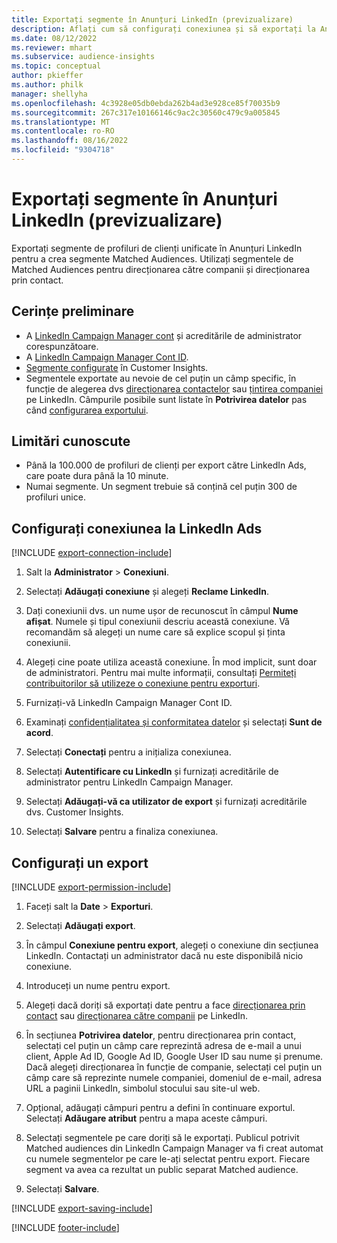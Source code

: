 ```yaml
---
title: Exportați segmente în Anunțuri LinkedIn (previzualizare)
description: Aflați cum să configurați conexiunea și să exportați la Anunțuri LinkedIn.
ms.date: 08/12/2022
ms.reviewer: mhart
ms.subservice: audience-insights
ms.topic: conceptual
author: pkieffer
ms.author: philk
manager: shellyha
ms.openlocfilehash: 4c3928e05db0ebda262b4ad3e928ce85f70035b9
ms.sourcegitcommit: 267c317e10166146c9ac2c30560c479c9a005845
ms.translationtype: MT
ms.contentlocale: ro-RO
ms.lasthandoff: 08/16/2022
ms.locfileid: "9304718"
---
```

# <a name="export-segments-to-linkedin-ads-preview"></a>Exportați segmente în Anunțuri LinkedIn (previzualizare)

Exportați segmente de profiluri de clienți unificate în Anunțuri LinkedIn pentru a crea segmente Matched Audiences. Utilizați segmentele de Matched Audiences pentru direcționarea către companii și direcționarea prin contact.

## <a name="prerequisites"></a>Cerințe preliminare

- A [LinkedIn Campaign Manager cont](https://business.linkedin.com/marketing-solutions/ads) și acreditările de administrator corespunzătoare.
- A [LinkedIn Campaign Manager Cont ID](https://www.linkedin.com/help/lms/answer/a424270).
- [Segmente configurate](segments.md) în Customer Insights.
- Segmentele exportate au nevoie de cel puțin un câmp specific, în funcție de alegerea dvs [direcționarea contactelor](https://business.linkedin.com/marketing-solutions/ad-targeting/contact-targeting) sau [țintirea companiei](https://business.linkedin.com/marketing-solutions/ad-targeting/account-targeting) pe LinkedIn. Câmpurile posibile sunt listate în **Potrivirea datelor** pas când [configurarea exportului](#configure-an-export).

## <a name="known-limitations"></a>Limitări cunoscute

- Până la 100.000 de profiluri de clienți per export către LinkedIn Ads, care poate dura până la 10 minute.
- Numai segmente. Un segment trebuie să conțină cel puțin 300 de profiluri unice.

## <a name="set-up-connection-to-linkedin-ads"></a>Configurați conexiunea la LinkedIn Ads

[!INCLUDE [export-connection-include](includes/export-connection-admn.md)]

1. Salt la **Administrator** > **Conexiuni**.

1. Selectați **Adăugați conexiune** și alegeți **Reclame LinkedIn**.

1. Dați conexiunii dvs. un nume ușor de recunoscut în câmpul **Nume afișat**. Numele și tipul conexiunii descriu această conexiune. Vă recomandăm să alegeți un nume care să explice scopul și ținta conexiunii.

1. Alegeți cine poate utiliza această conexiune. În mod implicit, sunt doar de administratori. Pentru mai multe informații, consultați [Permiteți contribuitorilor să utilizeze o conexiune pentru exporturi](connections.md#allow-contributors-to-use-a-connection-for-exports).

1. Furnizați-vă LinkedIn Campaign Manager Cont ID.

1. Examinați [confidențialitatea și conformitatea datelor](connections.md#data-privacy-and-compliance) și selectați **Sunt de acord**.

1. Selectați **Conectați** pentru a inițializa conexiunea.

1. Selectați **Autentificare cu LinkedIn** și furnizați acreditările de administrator pentru LinkedIn Campaign Manager.

1. Selectați **Adăugați-vă ca utilizator de export** și furnizați acreditările dvs. Customer Insights.

1. Selectați **Salvare** pentru a finaliza conexiunea.

## <a name="configure-an-export"></a>Configurați un export

[!INCLUDE [export-permission-include](includes/export-permission.md)]

1. Faceți salt la **Date** > **Exporturi**.

1. Selectați **Adăugați export**.

1. În câmpul **Conexiune pentru export**, alegeți o conexiune din secțiunea LinkedIn. Contactați un administrator dacă nu este disponibilă nicio conexiune.

1. Introduceți un nume pentru export.

1. Alegeți dacă doriți să exportați date pentru a face [direcționarea prin contact](https://business.linkedin.com/marketing-solutions/ad-targeting/contact-targeting) sau [direcționarea către companii](https://business.linkedin.com/marketing-solutions/ad-targeting/account-targeting) pe LinkedIn.

1. În secțiunea **Potrivirea datelor**, pentru direcționarea prin contact, selectați cel puțin un câmp care reprezintă adresa de e-mail a unui client, Apple Ad ID, Google Ad ID, Google User ID sau nume și prenume. Dacă alegeți direcționarea în funcție de companie, selectați cel puțin un câmp care să reprezinte numele companiei, domeniul de e-mail, adresa URL a paginii LinkedIn, simbolul stocului sau site-ul web.

1. Opțional, adăugați câmpuri pentru a defini în continuare exportul. Selectați **Adăugare atribut** pentru a mapa aceste câmpuri.

1. Selectați segmentele pe care doriți să le exportați. Publicul potrivit Matched audiences din LinkedIn Campaign Manager va fi creat automat cu numele segmentelor pe care le-ați selectat pentru export. Fiecare segment va avea ca rezultat un public separat Matched audience.

1. Selectați **Salvare**.

[!INCLUDE [export-saving-include](includes/export-saving.md)]

[!INCLUDE [footer-include](includes/footer-banner.md)]
